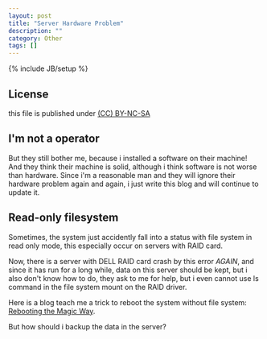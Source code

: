 ```yaml
---
layout: post
title: "Server Hardware Problem"
description: ""
category: Other
tags: []
---
```

{% include JB/setup %}
## License
this file is published under [(CC) BY-NC-SA](http://creativecommons.org/licenses/by-nc-sa/3.0/)

## I'm not a operator
But they still bother me, because i installed a software on their machine! And they think their machine is solid, although i think software is not worse than hardware. Since i'm a reasonable man and they will ignore their hardware problem again and again, i just write this blog and will continue to update it.

## Read-only filesystem
Sometimes, the system just accidently fall into a status with file system in read only mode, this especially occur on servers with RAID card.

Now, there is a server with DELL RAID card crash by this error *AGAIN*, and since it has run for a long while, data on this server should be kept, but i also don't know how to do, they ask to me for help, but i even cannot use ls command in the file system mount on the RAID driver.

Here is a blog teach me a trick to reboot the system without file system: [Rebooting the Magic Way](http://www.linuxjournal.com/content/rebooting-magic-way).

But how should i backup the data in the server?
